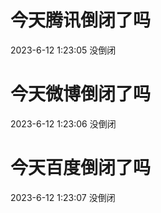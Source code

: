 # 今天腾讯倒闭了吗

2023-6-12 1:23:05 没倒闭

# 今天微博倒闭了吗

2023-6-12 1:23:06 没倒闭

# 今天百度倒闭了吗

2023-6-12 1:23:07 没倒闭

